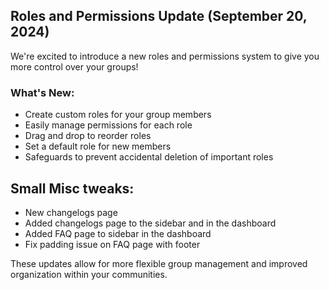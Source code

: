 ## Roles and Permissions Update (September 20, 2024)

We're excited to introduce a new roles and permissions system to give you more control over your groups!

### What's New:
- Create custom roles for your group members
- Easily manage permissions for each role
- Drag and drop to reorder roles
- Set a default role for new members
- Safeguards to prevent accidental deletion of important roles

## Small Misc tweaks:

- New changelogs page
- Added changelogs page to the sidebar and in the dashboard
- Added FAQ page to sidebar in the dashboard
- Fix padding issue on FAQ page with footer

These updates allow for more flexible group management and improved organization within your communities.